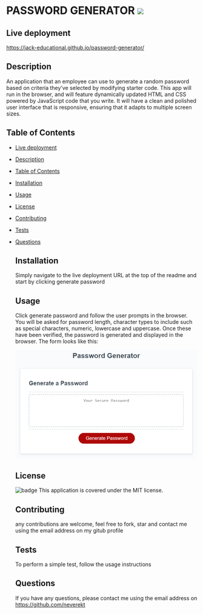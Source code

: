 
# PASSWORD GENERATOR   <image src="https://img.shields.io/badge/license-MIT-green/size=100"> 
## Live deployment

https://jack-educational.github.io/password-generator/
  
  ## Description
  An application that an employee can use to generate a random password based on criteria they’ve selected by modifying starter code. This app will run in the browser, and will feature dynamically updated HTML and CSS powered by JavaScript code that you write. It will have a clean and polished user interface that is responsive, ensuring that it adapts to multiple screen sizes.
  
  ## Table of Contents

- [Live deployment](#live-deployment)
- [Description](#description)
- [Table of Contents](#table-of-contents)
- [Installation](#installation)
- [Usage](#usage)
- [License](#license)
- [Contributing](#contributing)
- [Tests](#tests)
- [Questions](#questions)
  ## Installation
  Simply navigate to the live deployment URL at the top of the readme and start by clicking generate password
  
  ## Usage
  Click generate password and follow the user prompts in the browser. You will be asked for password length, character types to include such as special characters, numeric, lowercase and uppercase. Once these have been verified, the password is generated and displayed in the browser. The form looks like this:

  <img src="assets/images/05-javascript-challenge-demo.png" />
  
  ## License
  ![badge](https://img.shields.io/badge/license-MIT-brightgreen)
  This application is covered under the MIT license.
  
  ## Contributing
  any contributions are welcome, feel free to fork, star and contact me using the email address on my gitub profile
  
  ## Tests
  To perform a simple test, follow the usage instructions
  
  ## Questions
  If you have any questions, please contact me using the email address on https://github.com/neverekt
